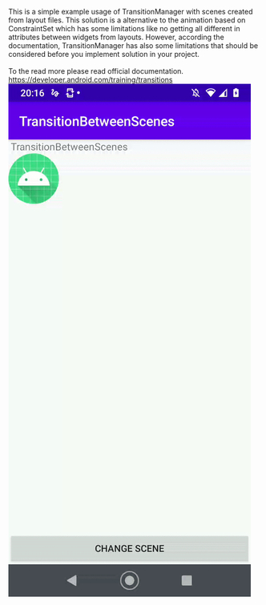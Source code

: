 This is a simple example usage of TransitionManager with scenes created from layout files.
This solution is a alternative to the animation based on ConstraintSet which has some limitations like no getting all different in attributes between widgets from layouts.
However, according the documentation, TransitionManager has also some limitations that should be considered before you implement solution in your project. 
<br><br>To the read more please read official documentation. <br>https://developer.android.com/training/transitions
![app-screen-gif](./transitionBetweenScenes.gif)

